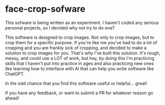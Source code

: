 # face-crop-sofware
This sofware is being written as an experiment. I haven't coded any serious personal projects, so I decided why not try to do one?

This software is designed to crop images. Not only to crop images, but to crop them for a specific purpose. If you're like me you've had to do a lot of cropping and you are frankly sick of cropping, and decided to make a solution to crop images for you. That's why I've built this solution. It's rough, messy, and could use a LOT of work, but hey, by doing this I'm practicing skills that I haven't put into practice in ages and also practicing new ones like learning how to interface with AI that can help you write software like ChatGPT.

In the odd chance that you find this software useful or helpful... great! 

If you have any feedback, or want to submit a PR for whatever reason go ahead!

